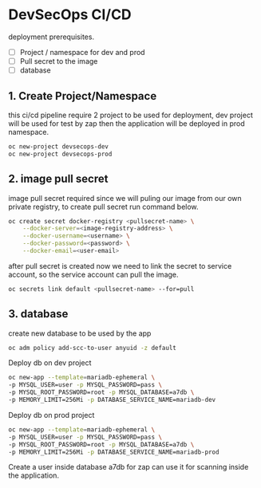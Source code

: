 # DevSecOps CI/CD

deployment prerequisites.

- [ ] Project / namespace for dev and prod
- [ ] Pull secret to the image
- [ ] database

## 1. Create Project/Namespace

this ci/cd pipeline require 2 project to be used for deployment, dev project will be used for test by zap then the application will be deployed in prod namespace.

```bash
oc new-project devsecops-dev
oc new-project devsecops-prod
```

## 2. image pull secret

image pull secret required since we will puling our image from our own private registry, to create pull secret run command below.

```bash
oc create secret docker-registry <pullsecret-name> \
    --docker-server=<image-registry-address> \
    --docker-username=<username> \
    --docker-password=<password> \
    --docker-email=<user-email>
```

after pull secret is created now we need to link the secret to service account, so the service account can pull the image.

```bash
oc secrets link default <pullsecret-name> --for=pull
```

## 3. database

create new database to be used by the app

```bash
oc adm policy add-scc-to-user anyuid -z default
```

Deploy db on dev project

```bash
oc new-app --template=mariadb-ephemeral \
-p MYSQL_USER=user -p MYSQL_PASSWORD=pass \
-p MYSQL_ROOT_PASSWORD=root -p MYSQL_DATABASE=a7db \
-p MEMORY_LIMIT=256Mi -p DATABASE_SERVICE_NAME=mariadb-dev
```

Deploy db on prod project

```bash
oc new-app --template=mariadb-ephemeral \
-p MYSQL_USER=user -p MYSQL_PASSWORD=pass \
-p MYSQL_ROOT_PASSWORD=root -p MYSQL_DATABASE=a7db \
-p MEMORY_LIMIT=256Mi -p DATABASE_SERVICE_NAME=mariadb-prod
```

Create a user inside database a7db for zap can use it for scanning inside the application.
